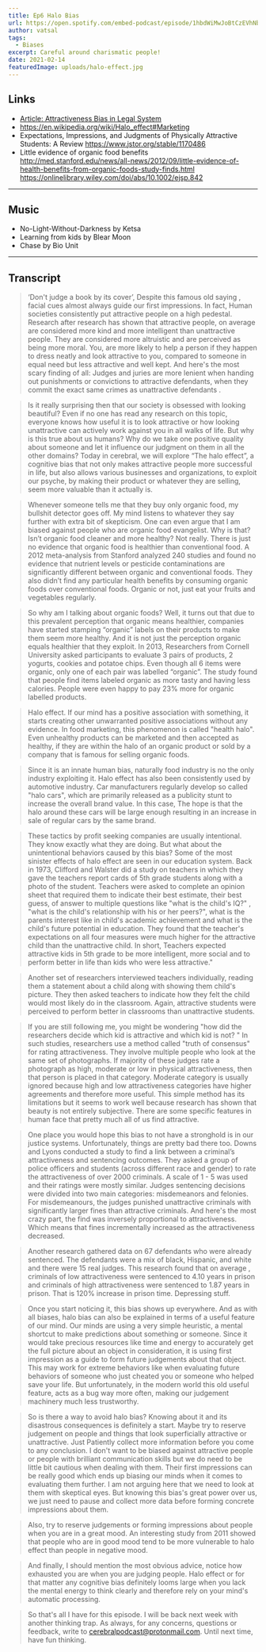 ```yaml
---
title: Ep6 Halo Bias 
url: https://open.spotify.com/embed-podcast/episode/1hbdWiMwJoBtCzEVhNbdjR
author: vatsal 
tags:
  - Biases
excerpt: Careful around charismatic people! 
date: 2021-02-14
featuredImage: uploads/halo-effect.jpg
---
```


## Links
* [Article: Attractiveness Bias in Legal System](https://www.thelawproject.com.au/insights/attractiveness-bias-in-the-legal-system) 
* https://en.wikipedia.org/wiki/Halo_effect#Marketing
* Expectations, Impressions, and Judgments of Physically Attractive Students: A Review https://www.jstor.org/stable/1170486 
* Little evidence of organic food benefits http://med.stanford.edu/news/all-news/2012/09/little-evidence-of-health-benefits-from-organic-foods-study-finds.html https://onlinelibrary.wiley.com/doi/abs/10.1002/ejsp.842


-------

## Music
* No-Light-Without-Darkness by Ketsa
* Learning from kids by Blear Moon
* Chase by Bio Unit

---
## Transcript

>‘Don't judge a book by its cover’,  Despite this famous old saying , facial cues almost always guide our first impressions. In fact, Human societies consistently put attractive people on a high pedestal. Research after research has shown that attractive people, on average are considered more kind and more intelligent than unattractive people. They are considered more altruistic and are perceived as being more moral. You, are more likely to help a person if they happen to dress neatly and look attractive to you,  compared to someone in equal need but less attractive and well kept. And here's the most scary finding of all: Judges and juries are more lenient when handing out punishments or convictions to attractive defendants,  when they commit the exact same crimes as unattractive defendants . 

>Is it really surprising then that our society is obsessed with looking beautiful? Even if no one has read any research on this topic, everyone knows how useful it is to look attractive or how looking unattractive can actively work against you in all walks of life. 
>But why is this true about us humans? Why do we take one positive quality about someone and let it influence our judgment on them in all the other domains? Today in cerebral, we will explore “The halo effect”, a cognitive bias that not only makes attractive people more successful in life, but also allows various businesses and organizations, to exploit our psyche, by making their product or whatever they are selling, seem more valuable than it actually is. 

>Whenever someone tells me that they buy only organic food, my bullshit detector goes off. My mind listens to whatever they say further with extra bit of skepticism. One can even argue that I am biased against people who are organic food evangelist. Why is that? Isn’t organic food cleaner and more healthy? Not really. There is just no evidence that organic food is healthier than conventional food. A 2012 meta-analysis from Stanford analyzed 240 studies and found no evidence that nutrient levels or pesticide contaminations are significantly different between organic and conventional foods. They also didn’t find any particular health benefits by consuming organic foods over conventional foods. Organic or not, just eat your fruits and vegetables regularly. 

>So why am I talking about organic foods?  Well, it turns out that due to this prevalent perception that organic means healthier,  companies have started stamping “organic” labels on their products to make them seem more healthy. And it is not just the perception organic equals healthier that they exploit.  In 2013,   Researchers from Cornell University asked participants to evaluate 3 pairs of products, 2 yogurts, cookies and potatoe chips. Even though all 6 items were organic, only one of each pair was labelled “organic”. The study found that people find items labeled organic as more tasty and having less calories. People were even happy to pay 23% more for organic labelled products. 

>Halo effect. If our mind has a positive association with something, it starts creating other unwarranted positive associations without any evidence. In food marketing, this phenomenon is called "health halo". Even unhealthy products can be marketed and then accepted as healthy, if they are within the halo of an organic product or sold by a company that is famous for selling organic foods. 

>Since it is an innate human bias, naturally food industry is no the only industry exploiting it. Halo effect has also been consistently used by automotive industry. Car manufacturers regularly develop so called "halo cars", which are primarily released as a publicity stunt to increase the overall brand value. In this case, The hope is that the halo around these cars will be large enough resulting in an increase in sale of regular cars by the same brand. 

>These tactics by profit seeking companies  are usually intentional. They know exactly what they are doing. But what about the unintentional behaviors caused by this bias?  Some of the most sinister effects of halo effect are seen in our education system. Back in 1973, Clifford and Walster did a study on teachers in which they gave the teachers report cards of 5th grade students along with  a photo of the student. Teachers were asked to complete an opinion sheet that required them to indicate their best estimate, their best guess,  of answer to multiple questions like "what is the child's IQ?" , "what is the child's relationship with his or her peers?", what is the parents interest like in child's academic achievement and what is the child's future potential in education. They found  that the teacher's  expectations on all four measures were much higher for the attractive child than the unattractive child. In short, Teachers expected attractive kids in 5th grade to be more intelligent, more social and to perform better in life than kids who were less attractive."

>Another set of researchers interviewed teachers individually,  reading them a statement about a child along with showing them child's picture. They then asked teachers to indicate how they felt the child would most likely do in the classroom. Again, attractive students were perceived to perform better in classrooms than unattractive students.  

>If you are still following me, you might be wondering "how did the researchers decide which kid is attractive and which kid is not? " In such studies, researchers use a method called "truth of consensus" for rating attractiveness. They involve multiple people who look at the same set of photographs. If majority of these judges rate a photograph as high, moderate or low in physical attractiveness, then that person is placed in that category. Moderate category is usually ignored because high and low attractiveness categories have higher agreements and therefore more useful.  This simple method has its limitations but it seems to work well because research has shown that beauty is not entirely subjective. There are some specific features in human face that pretty much all of us find attractive. 

>One place you would hope this bias to not have a stronghold is in our justice systems. Unfortunately, things are pretty bad there too. Downs and Lyons conducted a study to find  a link between a criminal’s attractiveness and sentencing outcomes. They asked a group of police officers and students (across different race and gender) to rate the attractiveness of over 2000 criminals. A scale of 1 - 5 was used and their ratings were mostly similar. Judges sentencing decisions were divided into two main categories: misdemeanors and felonies. For misdemeanours, the judges punished  unattractive criminals with significantly larger fines than attractive criminals. And here's the most crazy part, the find was inversely proportional to attractiveness. Which means that fines incrementally increased as the attractiveness decreased. 

>Another research gathered data on 67 defendants who were already sentenced. The defendants were a mix of black, Hispanic, and white and there were 15 real judges. This research found that on average , criminals of low attractiveness were sentenced to 4.10 years in prison and criminals of high attractiveness were sentenced to 1.87 years in prison. That is 120% increase in prison time. Depressing stuff. 

>Once you start noticing it, this bias shows up everywhere. And as with all biases, halo bias can also be explained in terms of a useful feature of our mind. Our minds are using a very simple heuristic, a mental shortcut to make predictions about something or someone. Since it would take precious resources like time and energy to accurately get the full picture about an object in consideration, it is using first impression as a guide to form future judgements about that object. This may work for extreme behaviors like when evaluating future behaviors of someone who just cheated you or someone who helped save your life. But unfortunately, in the modern world this old useful feature, acts as a bug way more often, making our judgement machinery much less trustworthy. 

>So is there a way to avoid halo bias? Knowing about it and its disastrous consequences is definitely a start. Maybe try to reserve judgement on people and things that look superficially attractive or unattractive. Just Patiently collect more information before you come to any conclusion. I don't want to be biased against attractive people or people with brilliant communication skills but we do need to be little bit cautious when dealing with them. Their first impressions can be really good which ends up biasing our minds when it comes to evaluating them further. I am not arguing here that we need to look at them with skeptical eyes. But knowing this bias's great power over us, we just need to pause and collect more data before forming concrete impressions about them. 

>Also, try to reserve judgements or forming impressions about people when you are in a great mood. An interesting study from 2011 showed that people who are in good mood tend to be more vulnerable to halo effect than people in negative mood. 

>And finally, I should mention the most obvious advice, notice how exhausted you are when you are judging people.  Halo effect or for that matter any cognitive bias definitely looms large when you lack the mental energy to think clearly and therefore rely on your mind's automatic processing. 

>So that's all I have for this episode. I will be back next week with another thinking trap. As always, for any concerns, questions or feedback, write to cerebralpodcast@protonmail.com. Until next time, have fun thinking. 
